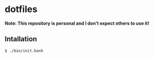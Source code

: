 # dotfiles

**Note: This repository is personal and I don't expect others to use it!**

## Intallation

```console
$ ./bin/init.bash
```
